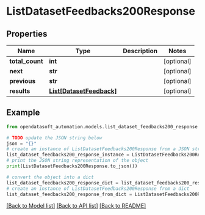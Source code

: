 # ListDatasetFeedbacks200Response


## Properties

Name | Type | Description | Notes
------------ | ------------- | ------------- | -------------
**total_count** | **int** |  | [optional] 
**next** | **str** |  | [optional] 
**previous** | **str** |  | [optional] 
**results** | [**List[DatasetFeedback]**](DatasetFeedback.md) |  | [optional] 

## Example

```python
from opendatasoft_automation.models.list_dataset_feedbacks200_response import ListDatasetFeedbacks200Response

# TODO update the JSON string below
json = "{}"
# create an instance of ListDatasetFeedbacks200Response from a JSON string
list_dataset_feedbacks200_response_instance = ListDatasetFeedbacks200Response.from_json(json)
# print the JSON string representation of the object
print(ListDatasetFeedbacks200Response.to_json())

# convert the object into a dict
list_dataset_feedbacks200_response_dict = list_dataset_feedbacks200_response_instance.to_dict()
# create an instance of ListDatasetFeedbacks200Response from a dict
list_dataset_feedbacks200_response_from_dict = ListDatasetFeedbacks200Response.from_dict(list_dataset_feedbacks200_response_dict)
```
[[Back to Model list]](../README.md#documentation-for-models) [[Back to API list]](../README.md#documentation-for-api-endpoints) [[Back to README]](../README.md)


